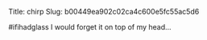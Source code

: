 Title: chirp
Slug: b00449ea902c02ca4c600e5fc55ac5d6

#ifihadglass I would forget it on top of my head...
